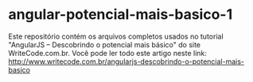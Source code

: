 # angular-potencial-mais-basico-1

Este repositório contém os arquivos completos usados no tutorial "AngularJS – Descobrindo o potencial mais básico" do site WriteCode.com.br. Você pode ler todo este artigo neste link: http://www.writecode.com.br/angularjs-descobrindo-o-potencial-mais-basico
